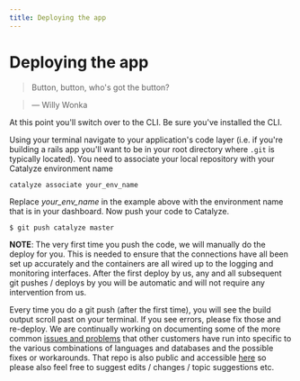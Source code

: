 ```yaml
---
title: Deploying the app
---
```


# Deploying the app

> Button, button, who's got the button?

> — Willy Wonka


At this point you'll switch over to the CLI. Be sure you've installed the CLI. 

Using your terminal navigate to your application's code layer (i.e. if you're building a rails app you'll want to be in your root directory where `.git` is typically located). You need to associate your local repository with your Catalyze environment name

```
catalyze associate your_env_name
```

Replace *your_env_name* in the example above with the environment name that is in your dashboard. Now push your code to Catalyze. 

```
$ git push catalyze master
```

**NOTE**: The very first time you push the code, we will manually do the deploy for you. This is needed to ensure that the connections have all been set up accurately and the containers are all wired up to the logging and monitoring interfaces. After the first deploy by us, any and all subsequent git pushes / deploys by you will be automatic and will not require any intervention from us.

Every time you do a git push (after the first time), you will see the build output scroll past on your terminal. If you see errors, please fix those and re-deploy. We are continually working on documenting some of the more common [issues and problems](https://resources.catalyze.io/paas/paas-faq/) that other customers have run into specific to the various combinations of languages and databases and the possible fixes or workarounds. That repo is also public and accessible [here](https://github.com/catalyzeio/paas-faq) so please also feel free to suggest edits / changes / topic suggestions etc.
